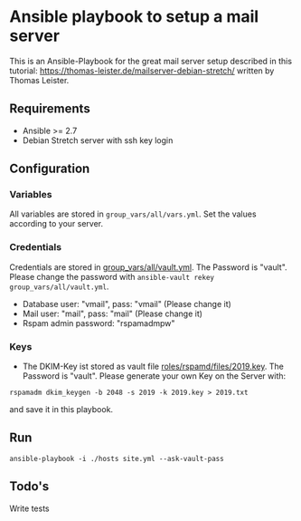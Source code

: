 # Ansible playbook to setup a mail server

This is an Ansible-Playbook for the great mail server setup described in this tutorial: https://thomas-leister.de/mailserver-debian-stretch/ written by Thomas Leister.

## Requirements

- Ansible >= 2.7
- Debian Stretch server with ssh key login

## Configuration

### Variables

All variables are stored in `group_vars/all/vars.yml`. Set the values according to your server.

### Credentials

Credentials are stored in [group_vars/all/vault.yml](group_vars/all/vault.yml). The Password is "vault".
Please change the password with `ansible-vault rekey group_vars/all/vault.yml`.

- Database user: "vmail", pass: "vmail" (Please change it)
- Mail user: "mail", pass: "mail" (Please change it)
- Rspam admin password: "rspamadmpw"

### Keys

- The DKIM-Key ist stored as vault file [roles/rspamd/files/2019.key](roles/rspamd/files/2019.key). The Password is "vault". Please generate your own Key on the Server with:

```
rspamadm dkim_keygen -b 2048 -s 2019 -k 2019.key > 2019.txt
```

and save it in this playbook.

## Run

```
ansible-playbook -i ./hosts site.yml --ask-vault-pass
```

## Todo's

Write tests
